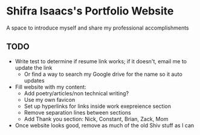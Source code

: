 # Shifra Isaacs's Portfolio Website
A space to introduce myself and share my professional accomplishments

## TODO
- Write test to determine if resume link works; if it doesn't, email me to update the link
  - Or find a way to search my Google drive for the name so it auto updates
- Fill website with my content:
  - Add poetry/articles/non technical writing?
  - Use my own favicon
  - Set up hyperlinks for links inside work exepreience section
  - Remove separation lines between sections
  - Add Thank you section: Nick, Constant, Brian, Zack, Mom
- Once website looks good, remove as much of the old Shiv stuff as I can
